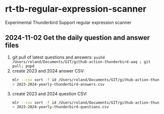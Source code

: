 # rt-tb-regular-expression-scanner
Experimental Thunderbird Support regular expression scanner
## 2024-11-02 Get the daily question and answer files
1. git pull of latest questions and answers: `pushd /Users/roland/Documents/GIT/github-action-thunderbird-aaq ; git pull; popd`
2. create 2023 and 2024 answer CSV:
   ```bash
   mlr --csv sort -f id /Users/roland/Documents/GIT/github-action-thunderbird-aaq/202*/*thunderbird-answers-for-questions-desktop.csv \
   > 2023-2024-yearly-thunderbird-answers.csv
   ```
1. create 2023 and 2024 question CSV:
   ```bash
   mlr --csv sort -f id /Users/roland/Documents/GIT/github-action-thunderbird-aaq/202*/*thunderbird-creator-answers-desktop-all-locales.csv \
   > 2023-2024-yearly-thunderbird-questions.csv
   ```
